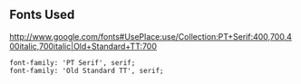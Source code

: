 Fonts Used
----------

http://www.google.com/fonts#UsePlace:use/Collection:PT+Serif:400,700,400italic,700italic|Old+Standard+TT:700

	font-family: 'PT Serif', serif;
	font-family: 'Old Standard TT', serif;

